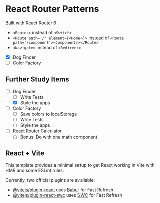 React Router Patterns
=====================

Built with React Router 6
- `<Routes>` instead of `<Switch>`
- `<Route path='/' element={<Home>}>` instead of `<Route path='/component'><Component/></Route>`
- `<Navigate>` instead of `<Redirect>`

- [x] Dog Finder
- [ ] Color Factory

## Further Study Items

- [ ] Dog Finder
  - [ ] Write Tests
  - [x] Style the apps
- [ ] Color Factory
  - [ ] Save colors to localStorage
  - [ ] Write Tests
  - [ ] Style the apps
- [ ] React Router Calculator
  - [ ] Bonus: Do with one math component

## React + Vite

This template provides a minimal setup to get React working in Vite with HMR and some ESLint rules.

Currently, two official plugins are available:

- [@vitejs/plugin-react](https://github.com/vitejs/vite-plugin-react/blob/main/packages/plugin-react/README.md) uses [Babel](https://babeljs.io/) for Fast Refresh
- [@vitejs/plugin-react-swc](https://github.com/vitejs/vite-plugin-react-swc) uses [SWC](https://swc.rs/) for Fast Refresh
